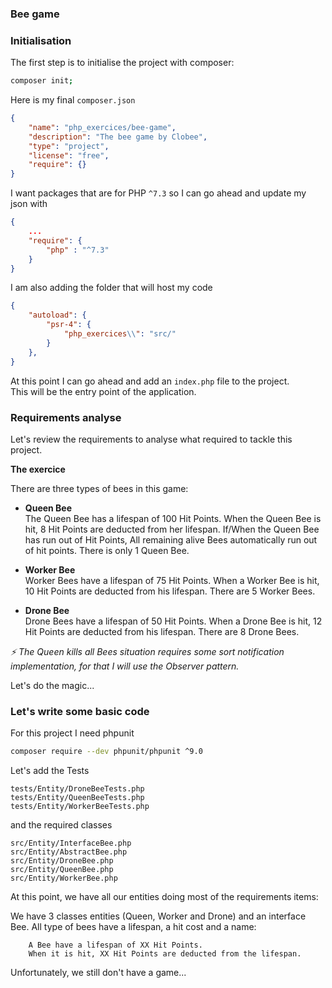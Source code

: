 ### Bee game

### Initialisation

The first step is to initialise the project with composer:

```bash 
composer init;
```

Here is my final `composer.json`

```json
{
    "name": "php_exercices/bee-game",
    "description": "The bee game by Clobee",
    "type": "project",
    "license": "free",
    "require": {}
}
```

I want packages that are for PHP `^7.3` so I can go ahead and update my json with

```json
{
    ...
    "require": {
        "php" : "^7.3"
    }
}
```

I am also adding the folder that will host my code 

```json
{
    "autoload": {
        "psr-4": {
            "php_exercices\\": "src/"
        }
    },
}
```

At this point I can go ahead and add an `index.php` file to the project.  
This will be the entry point of the application.

### Requirements analyse

Let's review the requirements to analyse what required to tackle this project. 

**The exercice**

There are three types of bees in this game:

- **Queen Bee**  
    The Queen Bee has a lifespan of 100 Hit Points.
    When the Queen Bee is hit, 8 Hit Points are deducted from her lifespan.
    If/When the Queen Bee has run out of Hit Points, All remaining alive Bees automatically run out of hit points.
    There is only 1 Queen Bee.

- **Worker Bee**  
    Worker Bees have a lifespan of 75 Hit Points.
    When a Worker Bee is hit, 10 Hit Points are deducted from his lifespan.
    There are 5 Worker Bees.

- **Drone Bee**  
    Drone Bees have a lifespan of 50 Hit Points.
    When a Drone Bee is hit, 12 Hit Points are deducted from his lifespan.
    There are 8 Drone Bees.

_⚡ The Queen kills all Bees situation requires some sort notification implementation, for that I will use the Observer pattern._

Let's do the magic...

### Let's write some basic code

For this project I need phpunit

```bash
composer require --dev phpunit/phpunit ^9.0
```
Let's add the Tests 

```
tests/Entity/DroneBeeTests.php
tests/Entity/QueenBeeTests.php
tests/Entity/WorkerBeeTests.php
```

and the required classes 

```
src/Entity/InterfaceBee.php
src/Entity/AbstractBee.php
src/Entity/DroneBee.php
src/Entity/QueenBee.php
src/Entity/WorkerBee.php
```

At this point, we have all our entities doing most of the requirements items: 

We have 3 classes entities (Queen, Worker and Drone) and an interface Bee. All type of bees have a lifespan, a hit cost and a name:

```
    A Bee have a lifespan of XX Hit Points.
    When it is hit, XX Hit Points are deducted from the lifespan.
```

Unfortunately, we still don't have a game... 

